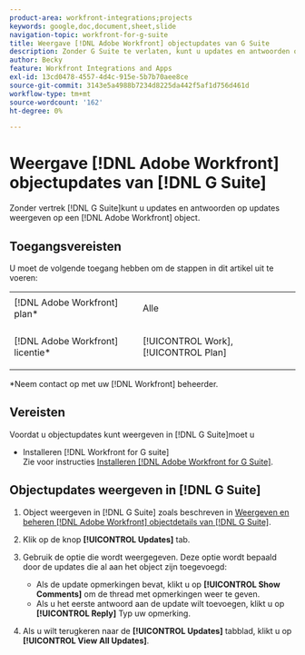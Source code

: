 ```yaml
---
product-area: workfront-integrations;projects
keywords: google,doc,document,sheet,slide
navigation-topic: workfront-for-g-suite
title: Weergave [!DNL Adobe Workfront] objectupdates van G Suite
description: Zonder G Suite te verlaten, kunt u updates en antwoorden op updates op een [!DNL Adobe Workfront] object.
author: Becky
feature: Workfront Integrations and Apps
exl-id: 13cd0478-4557-4d4c-915e-5b7b70aee8ce
source-git-commit: 3143e5a4988b7234d8225da442f5af1d756d461d
workflow-type: tm+mt
source-wordcount: '162'
ht-degree: 0%

---
```


# Weergave [!DNL Adobe Workfront] objectupdates van [!DNL G Suite]

Zonder vertrek [!DNL G Suite]kunt u updates en antwoorden op updates weergeven op een [!DNL Adobe Workfront] object.

## Toegangsvereisten

U moet de volgende toegang hebben om de stappen in dit artikel uit te voeren:

<table style="table-layout:auto"> 
 <col> 
 <col> 
 <tbody> 
  <tr> 
   <td role="rowheader">[!DNL Adobe Workfront] plan*</td> 
   <td> <p>Alle</p> </td> 
  </tr> 
  <tr> 
   <td role="rowheader">[!DNL Adobe Workfront] licentie*</td> 
   <td> <p>[!UICONTROL Work], [!UICONTROL Plan]</p> </td> 
  </tr> 
   </tbody> 
</table>

&#42;Neem contact op met uw [!DNL Workfront] beheerder.

## Vereisten

Voordat u objectupdates kunt weergeven in [!DNL G Suite]moet u

* Installeren [!DNL Workfront for G suite]\
   Zie voor instructies [Installeren [!DNL Adobe Workfront for G Suite]](../../workfront-integrations-and-apps/workfront-for-g-suite/install-workfront-for-gsuite.md).

## Objectupdates weergeven in [!DNL G Suite]

1. Object weergeven in [!DNL G Suite] zoals beschreven in [Weergeven en beheren [!DNL Adobe Workfront] objectdetails van [!DNL G Suite]](../../workfront-integrations-and-apps/workfront-for-g-suite/view-manage-work-item-details-in-gsuite.md).
1. Klik op de knop **[!UICONTROL Updates]** tab.
1. Gebruik de optie die wordt weergegeven. Deze optie wordt bepaald door de updates die al aan het object zijn toegevoegd:

   * Als de update opmerkingen bevat, klikt u op **[!UICONTROL Show Comments]** om de thread met opmerkingen weer te geven.
   * Als u het eerste antwoord aan de update wilt toevoegen, klikt u op **[!UICONTROL Reply]** Typ uw opmerking.

1. Als u wilt terugkeren naar de **[!UICONTROL Updates]** tabblad, klikt u op **[!UICONTROL View All Updates]**.
